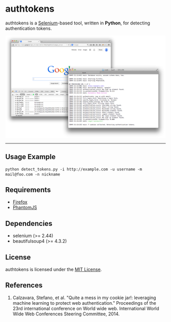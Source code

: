 # authtokens
authtokens is a [Selenium](http://www.seleniumhq.org/ "selenium")-based tool, written in **Python**, for detecting authentication tokens.

![authtokens.png](authtokens.png "AuthTokens in action")

---

## Usage Example

	python detect_tokens.py -i http://example.com -u username -m mail@foo.com -n nickname


## Requirements
* [Firefox](https://www.mozilla.org/ "firefox")
* [PhantomJS](http://www.phantomjs.org/ "phantomjs")


## Dependencies
* selenium (>= 2.44)
* beautifulsoup4 (>= 4.3.2)

## License
authtokens is licensed under the [MIT License](http://opensource.org/licenses/MIT).


## References
1. Calzavara, Stefano, et al. "Quite a mess in my cookie jar!: leveraging machine learning to protect web authentication." Proceedings of the 23rd international conference on World wide web. International World Wide Web Conferences Steering Committee, 2014.
